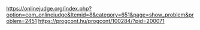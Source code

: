 https://onlinejudge.org/index.php?option=com_onlinejudge&Itemid=8&category=651&page=show_problem&problem=2451
https://progcont.hu/progcont/100284/?pid=200071